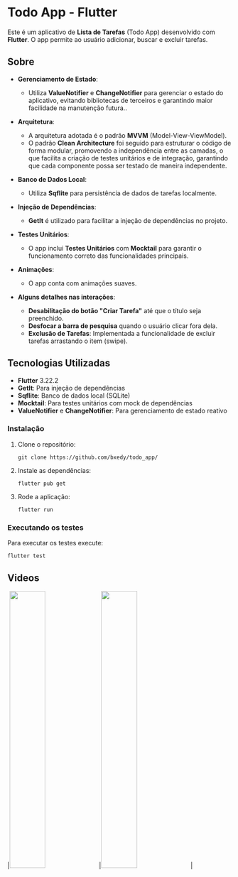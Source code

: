 # Todo App - Flutter

Este é um aplicativo de **Lista de Tarefas** (Todo App) desenvolvido com **Flutter**. O app permite ao usuário adicionar, buscar e excluir tarefas.

## Sobre

- **Gerenciamento de Estado**:
  - Utiliza **ValueNotifier** e **ChangeNotifier** para gerenciar o estado do aplicativo, evitando bibliotecas de terceiros e garantindo maior facilidade na manutenção futura..

- **Arquitetura**:
  - A arquitetura adotada é o padrão **MVVM** (Model-View-ViewModel).
  - O padrão **Clean Architecture** foi seguido para estruturar o código de forma modular, promovendo a independência entre as camadas, o que facilita a criação de testes unitários e de integração, garantindo que cada componente possa ser testado de maneira independente.

- **Banco de Dados Local**:
  - Utiliza **Sqflite** para persistência de dados de tarefas localmente.

- **Injeção de Dependências**:
  - **GetIt** é utilizado para facilitar a injeção de dependências no projeto.

- **Testes Unitários**:
  - O app inclui **Testes Unitários** com **Mocktail** para garantir o funcionamento correto das funcionalidades principais.

- **Animações**:
  - O app conta com animações suaves.

- **Alguns detalhes nas interações**:
  - **Desabilitação do botão "Criar Tarefa"** até que o título seja preenchido.
  - **Desfocar a barra de pesquisa** quando o usuário clicar fora dela.
  - **Exclusão de Tarefas**: Implementada a funcionalidade de excluir tarefas arrastando o item (swipe).

## Tecnologias Utilizadas

- **Flutter** 3.22.2
- **GetIt**: Para injeção de dependências
- **Sqflite**: Banco de dados local (SQLite)
- **Mocktail**: Para testes unitários com mock de dependências
- **ValueNotifier** e **ChangeNotifier**: Para gerenciamento de estado reativo

<h3>Instalação</h3>
<ol>
  <li>Clone o repositório:
    <pre><code>git clone https://github.com/bxedy/todo_app/
</code></pre>
  </li>
  <li>Instale as dependências:
    <pre><code>flutter pub get</code></pre>
  </li>
  <li>Rode a aplicação:
    <pre><code>flutter run</code></pre>
  </li>
</ol>

<h3>Executando os testes</h3>
<p>Para executar os testes execute:</p>
<pre><code>flutter test</code></pre>

<h2>Videos</h2>
|<img src="https://github.com/user-attachments/assets/acd36676-7362-4926-bfbc-dbf6440274dd" width="40%">|<img src="https://github.com/user-attachments/assets/ef34500b-717a-4ca9-bb08-13a1bb5edcad" width="40%">|

</html>
